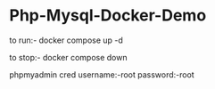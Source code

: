 # Php-Mysql-Docker-Demo

to run:- docker compose up -d

to stop:- docker compose down

phpmyadmin cred
username:-root
password:-root
